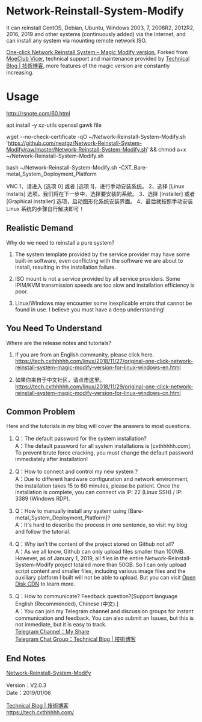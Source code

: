 # Network-Reinstall-System-Modify
It can reinstall CentOS, Debian, Ubuntu, Windows 2003, 7, 2008R2, 2012R2, 2016, 2019 and other systems (continuously added) via the Internet, and can install any system via mounting remote network ISO.

[One-click Network Reinstall System – Magic Modify version](https://tech.cxthhhhh.com/linux/2018/11/27/original-one-click-network-reinstall-system-magic-modify-version-for-linux-windows-en.html), Forked from [MoeClub Vicer](https://moeclub.org/2018/04/03/603/), technical support and maintenance provided by [Technical Blog | 技術博客](https://tech.cxthhhhh.com/), more features of the magic version are constantly increasing.

# Usage
http://rsnote.com/60.html

apt install -y xz-utils openssl gawk file

wget --no-check-certificate -qO ~/Network-Reinstall-System-Modify.sh 'https://github.com/neatgz/Network-Reinstall-System-Modify/raw/master/Network-Reinstall-System-Modify.sh' && chmod a+x ~/Network-Reinstall-System-Modify.sh

bash ~/Network-Reinstall-System-Modify.sh -CXT_Bare-metal_System_Deployment_Platform

VNC
1、请进入 [选项 0] 或者 [选项 1]，进行手动安装系统。
2、选择 [Linux Installs] 选项。我们将在下一步中，选择要安装的系统。
3、选择 [Installer] 或者 [Graphical Installer] 选项，启动图形化系统安装界面。
4、最后就按照手动安装 Linux 系统的步骤自行解决即可！

## Realistic Demand
Why do we need to reinstall a pure system?

1. The system template provided by the service provider may have some built-in software, even conflicting with the software we are about to install, resulting in the installation failure.

2. ISO mount is not a service provided by all service providers. Some IPIM/KVM transmission speeds are too slow and installation efficiency is poor.

3. Linux/Windows may encounter some inexplicable errors that cannot be found in use. I believe you must have a deep understanding!


## You Need To Understand
Where are the release notes and tutorials?

1. If you are from an English community, please click here.  
https://tech.cxthhhhh.com/linux/2018/11/27/original-one-click-network-reinstall-system-magic-modify-version-for-linux-windows-en.html

2. 如果你来自于中文社区，请点击这里。  
https://tech.cxthhhhh.com/linux/2018/11/29/original-one-click-network-reinstall-system-magic-modify-version-for-linux-windows-cn.html


## Common Problem
Here and the tutorials in my blog will cover the answers to most questions.

1. Q：The default password for the system installation?  
A：The default password for all system installations is [cxthhhhh.com]. To prevent brute force cracking, you must change the default password immediately after installation!

2. Q：How to connect and control my new system？  
A：Due to different hardware configuration and network environment, the installation takes 15 to 60 minutes, please be patient. Once the installation is complete, you can connect via IP: 22 (Linux SSH) / IP: 3389 (Windows RDP).

3. Q：How to manually install any system using [Bare-metal_System_Deployment_Platform]?  
A：It's hard to describe the process in one sentence, so visit my blog and follow the tutorial.

4. Q：Why isn't the content of the project stored on Github not all?  
A：As we all know, Github can only upload files smaller than 100MB. However, as of January 1, 2019, all files in the entire Network-Reinstall-System-Modify project totaled more than 50GB. So I can only upload script content and smaller files, including various image files and the auxiliary platform I built will not be able to upload. But you can visit [Open Disk CDN](https://opendisk.cxthhhhh.com/) to learn more.

5. Q：How to communicate? Feedback question?[Support language English (Recommended), Chinese (中文).]  
A：You can join my Telegram channel and discussion groups for instant communication and feedback. You can also submit an Issues, but this is not immediate, but it is easy to track.  
[Telegram Channel：My Share](https://t.me/me_share)  
[Telegram Chat Group：Technical Blog | 技術博客](https://t.me/Technical_Blog)


## End Notes
[Network-Reinstall-System-Modify](https://tech.cxthhhhh.com/linux/2018/11/27/original-one-click-network-reinstall-system-magic-modify-version-for-linux-windows-en.html)

Version：V2.0.3  
Date：2019/01/06

[Technical Blog | 技術博客](https://tech.cxthhhhh.com/)  
https://tech.cxthhhhh.com/
